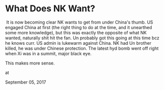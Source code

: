 # What Does NK Want?



 It is now becoming clear NK wants to get from under China's thumb. US engaged China at first (the right thing to do at the time, and it unearthed some more knowledge), but this was exactly the opposite of what NK wanted, naturally shit hit the fan. Un probably got this going at this time bcz he knows curr. US admin is lukewarm against China. NK had Un brother killed, he was under Chinese protection. The latest hyd bomb went off right when Xi was in a summit, major black eye.

This makes more sense.







at

September 05, 2017















